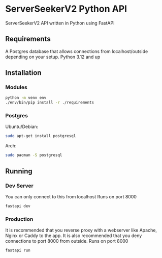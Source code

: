 # ServerSeekerV2 Python API
ServerSeekerV2 API written in Python using FastAPI

## Requirements
A Postgres database that allows connections from localhost/outside depending on your setup.
Python 3.12 and up

## Installation

### Modules
```bash
python -m venv env
./env/bin/pip install -r ./requirements
```

### Postgres
Ubuntu/Debian:
```bash
sudo apt-get install postgresql
```
Arch:
```bash
sudo pacman -S postgresql
```

## Running

### Dev Server
You can only connect to this from localhost
Runs on port 8000
```bash
fastapi dev
```

### Production
It is recommended that you reverse proxy with a webserver like Apache, Nginx or Caddy to the app.
It is also recommended that you deny connections to port 8000 from outside.
Runs on port 8000
```bash
fastapi run
```
